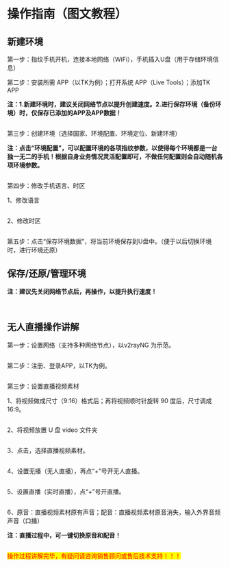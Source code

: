 # 操作指南（图文教程）

## 新建环境

第一步：指纹手机开机，连接本地网络（WiFi），手机插入U盘（用于存储环境信息）

第二步：安装所需 APP（以TK为例）；打开系统 APP（Live Tools）；添加TK APP

**注：1.新建环境时，建议关闭网络节点以提升创建速度。2.进行保存环境（备份环境）时，仅保存已添加的APP及APP数据！**

<figure><img src="../.gitbook/assets/1.png" alt=""><figcaption></figcaption></figure>

第三步：创建环境（选择国家、环境配置、环境定位、新建环境）

**注：点击“环境配置”，可以配置环境的各项指纹参数，以使得每个环境都是一台独一无二的手机！根据自身业务情况灵活配置即可，不做任何配置则会自动随机各项环境参数。**

<figure><img src="../.gitbook/assets/2222222222222.png" alt=""><figcaption></figcaption></figure>

第四步：修改手机语言、时区

1、修改语言

<figure><img src="../.gitbook/assets/3.png" alt=""><figcaption></figcaption></figure>

2、修改时区

<figure><img src="../.gitbook/assets/image (24).png" alt=""><figcaption></figcaption></figure>

第五步：点击“保存环境数据”，将当前环境保存到U盘中。（便于以后切换环境时，进行环境还原）

## 保存/还原/管理环境

**注：建议先关闭网络节点后，再操作，以提升执行速度！**

<figure><img src="../.gitbook/assets/22222222222.png" alt=""><figcaption></figcaption></figure>

<figure><img src="../.gitbook/assets/image (77).png" alt=""><figcaption></figcaption></figure>

## 无人直播操作讲解

第一步：设置网络（支持多种网络节点），以v2rayNG 为示范。

<figure><img src="../.gitbook/assets/5.png" alt=""><figcaption></figcaption></figure>

第二步：注册、登录APP，以TK为例。

<figure><img src="../.gitbook/assets/6.png" alt=""><figcaption></figcaption></figure>

第三步：设置直播视频素材

1、将视频做成尺寸（9:16）格式后；再将视频顺时针旋转 90 度后，尺寸调成 16:9。

<figure><img src="../.gitbook/assets/image (52).png" alt=""><figcaption></figcaption></figure>

2、将视频放置 U 盘 video 文件夹

<figure><img src="../.gitbook/assets/image (50).png" alt=""><figcaption></figcaption></figure>

3、点击，选择直播视频素材。

<figure><img src="../.gitbook/assets/image (58).png" alt=""><figcaption></figcaption></figure>

4、设置无播（无人直播），再点“+”号开无人直播。

<figure><img src="../.gitbook/assets/77.png" alt=""><figcaption></figcaption></figure>

5、设置直播（实时直播），点“+”号开直播。

<figure><img src="../.gitbook/assets/image (15).png" alt=""><figcaption></figcaption></figure>

6、原音：直播视频素材原有声音；配音：直播视频素材原音消失，输入外界音频声音（口播）

**注：直播过程中，可一键切换原音和配音！**

<figure><img src="../.gitbook/assets/image (69).png" alt=""><figcaption></figcaption></figure>



<mark style="color:red;">操作过程讲解完毕，有疑问请咨询销售顾问或售后技术支持！！！</mark>
